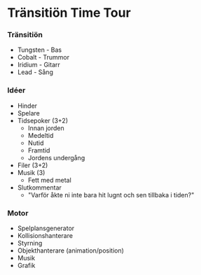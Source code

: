 # Tränsitiön Time Tour

### Tränsitiön
- Tungsten  - Bas
- Cobalt  - Trummor
- Iridium  - Gitarr
- Lead - Sång

### Idéer
- Hinder
- Spelare
- Tidsepoker (3+2)
	+ Innan jorden
	+ Medeltid
	+ Nutid
	+ Framtid
	+ Jordens undergång
- Filer (3+2)
- Musik (3)
	+ Fett med metal
- Slutkommentar
	+ "Varför åkte ni inte bara hit lugnt och sen tillbaka i tiden?" 

### Motor
- Spelplansgenerator
- Kollisionshanterare
- Styrning
- Objekthanterare (animation/position)
- Musik
- Grafik
